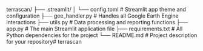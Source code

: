 terrascan/
├── .streamlit/
│   └── config.toml        # Streamlit app theme and configuration
├── gee_handler.py         # Handles all Google Earth Engine interactions
├── utils.py               # Data processing and reporting functions
├── app.py                 # The main Streamlit application file
├── requirements.txt       # All Python dependencies for the project
└── README.md              # Project description for your repository# terrascan
